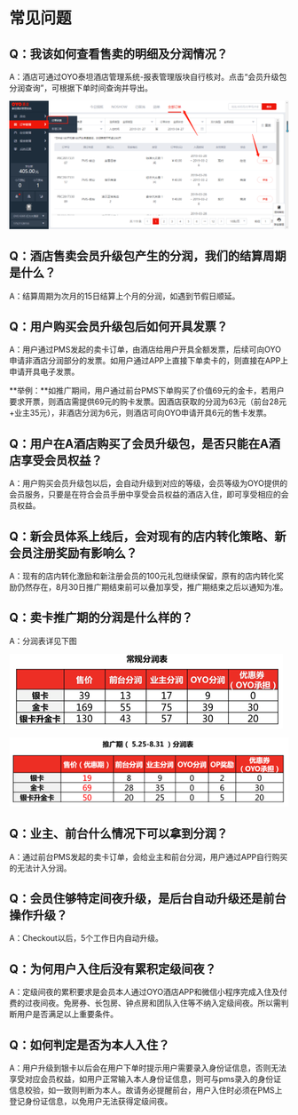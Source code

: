 # 常见问题

## Q：我该如何查看售卖的明细及分润情况？

A：酒店可通过OYO泰坦酒店管理系统-报表管理版块自行核对。点击“会员升级包分润查询”，可根据下单时间查询并导出。

![](../../.gitbook/assets/image%20%28223%29.png)

## Q：酒店售卖会员升级包产生的分润，我们的结算周期是什么？

A：结算周期为次月的15日结算上个月的分润，如遇到节假日顺延。

## Q：用户购买会员升级包后如何开具发票？

A：用户通过PMS发起的卖卡订单，由酒店给用户开具全额发票，后续可向OYO申请非酒店分润部分的发票。如用户通过APP上直接下单卖卡的，则直接在APP上申请开具电子发票。

**举例：**如推广期间，用户通过前台PMS下单购买了价值69元的金卡，若用户要求开票，则酒店需提供69元的购卡发票。因酒店获取的分润为63元（前台28元+业主35元），非酒店分润为6元，则酒店可向OYO申请开具6元的售卡发票。

## Q：用户在A酒店购买了会员升级包，是否只能在A酒店享受会员权益？

A：用户购买会员升级包以后，会自动升级到对应的等级，会员等级为OYO提供的会员服务，只要是在符合会员手册中享受会员权益的酒店入住，即可享受相应的会员权益。

## Q：新会员体系上线后，会对现有的店内转化策略、新会员注册奖励有影响么？

A：现有的店内转化激励和新注册会员的100元礼包继续保留，原有的店内转化奖励仍然存在，8月30日推广期结束前可以叠加享受，推广期结束之后以通知为准。

## Q：卖卡推广期的分润是什么样的？

A：分润表详见下图

![](../../.gitbook/assets/image%20%28548%29.png)

![](../../.gitbook/assets/image%20%28848%29.png)

## Q：业主、前台什么情况下可以拿到分润？

A：通过前台PMS发起的卖卡订单，会给业主和前台分润，用户通过APP自行购买的无法计入分润。

## Q：会员住够特定间夜升级，是后台自动升级还是前台操作升级？

A：Checkout以后，5个工作日内自动升级。

## Q：为何用户入住后没有累积定级间夜？

A：定级间夜的累积要求是会员本人通过OYO酒店APP和微信小程序完成入住及付费的过夜间夜。免房券、长包房、钟点房和团队入住等不纳入定级间夜。所以需判断用户是否满足以上重要条件。

## Q：如何判定是否为本人入住？

A：用户升级到银卡以后会在用户下单时提示用户需要录入身份证信息，否则无法享受对应会员权益，如用户正常输入本人身份证信息，则可与pms录入的身份证信息校验，如一致则判断为本人。故请务必提醒前台，用户入住时必须在PMS上登记身份证信息，以免用户无法获得定级间夜。

